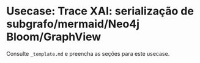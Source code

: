 # Usecase: Trace XAI: serialização de subgrafo/mermaid/Neo4j Bloom/GraphView

Consulte `_template.md` e preencha as seções para este usecase.
